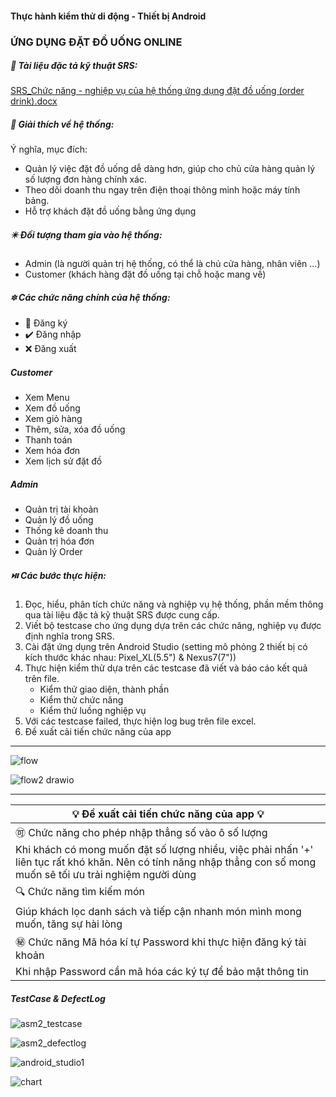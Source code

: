 #### Thực hành kiểm thử di động - Thiết bị Android  
### ỨNG DỤNG ĐẶT ĐỒ UỐNG ONLINE

##### 📁 Tài liệu đặc tả kỹ thuật SRS:

[SRS_Chức năng - nghiệp vụ của hệ thống ứng dụng đặt đồ uống (order drink).docx](https://github.com/khang77/ThucHanhKiemThuDiDong_Testcase_Android/files/12346875/SRS_Ch.c.nang.-.nghi.p.v.c.a.h.th.ng.ng.d.ng.d.t.d.u.ng.order.drink.docx)

##### 🌻 Giải thích về hệ thống:

Ý nghĩa, mục đích: 
- Quản lý việc đặt đồ uống dễ dàng hơn, giúp cho chủ cửa hàng quản lý số lượng đơn hàng chính xác.
- Theo dõi doanh thu ngay trên điện thoại thông minh hoặc máy tính bảng.
- Hỗ trợ khách đặt đồ uống bằng ứng dụng
  
##### ✴️ Đối tượng tham gia vào hệ thống: 
- Admin (là người quản trị hệ thống, có thể là chủ cửa hàng, nhân viên ...)
- Customer (khách hàng đặt đồ uống tại chỗ hoặc mang về)

##### 🔯 Các chức năng chính của hệ thống: 
- 🔘 Đăng ký
- ✔️ Đăng nhập
- ❌ Đăng xuất
##### Customer
- Xem Menu
- Xem đồ uống
- Xem giỏ hàng
- Thêm, sửa, xóa đồ uống
- Thanh toán
- Xem hóa đơn
- Xem lịch sử đặt đồ
##### Admin
- Quản trị tài khoản
- Quản lý đồ uống
- Thống kê doanh thu
- Quản trị hóa đơn
- Quản lý Order

##### ⏯️ Các bước thực hiện:

1. Đọc, hiểu, phân tích chức năng và nghiệp vụ hệ thống, phần mềm thông qua tài liệu đặc tả kỹ thuật SRS được cung cấp.
2. Viết bộ testcase cho ứng dụng dựa trên các chức năng, nghiệp vụ được định nghĩa trong SRS.
3. Cài đặt ứng dụng trên Android Studio (setting mô phỏng 2 thiết bị có kích thước khác nhau: Pixel_XL(5.5") & Nexus7(7"))
4. Thực hiện kiểm thử dựa trên các testcase đã viết và báo cáo kết quả trên file.
    - Kiểm thử giao diện, thành phần
    - Kiểm thử chức năng
    - Kiểm thử luồng nghiệp vụ
5. Với các testcase failed, thực hiện log bug trên file excel.
6. Đề xuất cải tiến chức năng của app

***
![flow](https://github.com/khang77/ThucHanhKiemThuDiDong/assets/92577611/2a664088-3b55-402b-aa67-2096300d7d49)

![flow2 drawio](https://github.com/khang77/ThucHanhKiemThuDiDong/assets/92577611/5038c603-cee9-445a-b0d8-3283f6200be4)

***

|💡 Đề xuất cải tiến chức năng của app 💡 |
|---|
|🉑 Chức năng cho phép nhập thẳng số vào ô số lượng |
|Khi khách có mong muốn đặt số lượng nhiều, việc phải nhấn '+' liên tục rất khó khăn. Nên có tính năng nhập thẳng con số mong muốn sẽ tối ưu trải nghiệm người dùng|
|🔍 Chức năng tìm kiếm món |
|Giúp khách lọc danh sách và tiếp cận nhanh món mình mong muốn, tăng sự hài lòng |
|㊙️ Chức năng Mã hóa kí tự Password khi thực hiện đăng ký tài khoản |
|Khi nhập Password cần mã hóa các ký tự để bảo mật thông tin| |

##### TestCase & DefectLog
![asm2_testcase](https://github.com/khang77/ThucHanhKiemThuDiDong/assets/92577611/7a2dc52b-9658-4cea-895a-eae2df8875b0)

![asm2_defectlog](https://github.com/khang77/ThucHanhKiemThuDiDong/assets/92577611/0ab24ffb-8a01-4e72-b221-5add9cc802ee)

![android_studio1](https://github.com/khang77/ThucHanhKiemThuDiDong/assets/92577611/9083a009-9526-4c3c-96a1-2c17961d1b68)

![chart](https://github.com/khang77/ThucHanhKiemThuDiDong/assets/92577611/f9577566-141e-48bf-b0bb-6f001f1d5893)


